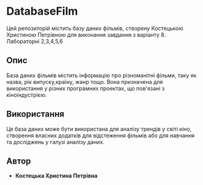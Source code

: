 # DatabaseFilm

Цей репозиторій містить базу даних фільмів, створену Костецькою Христиною Петрівною для виконання завдання з варіанту 8.
Лабораторні 2,3,4,5,6

## Опис

База даних фільмів містить інформацію про різноманітні фільми, таку як назва, рік випуску,країну, жанр тощо. Вона призначена для використання у різних програмних проектах, що пов'язані з кіноіндустрією.

## Використання

Ця база даних може бути використана для аналізу трендів у світі кіно, створення власних додатків для відстеження фільмів або для навчання та досліджень у галузі аналізу даних.

## Автор

- **Костецька Христина Петрівна**

